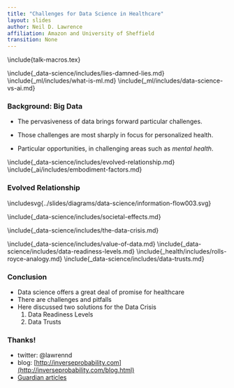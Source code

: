 ```yaml
---
title: "Challenges for Data Science in Healthcare"
layout: slides
author: Neil D. Lawrence
affiliation: Amazon and University of Sheffield
transition: None
---
```


\include{talk-macros.tex}

\include{_data-science/includes/lies-damned-lies.md}
\include{_ml/includes/what-is-ml.md}
\include{_ml/includes/data-science-vs-ai.md}

### Background: Big Data

* The pervasiveness of data brings forward particular challenges.

* Those challenges are most sharply in focus for personalized health.

* Particular opportunities, in challenging areas such as *mental health*.

\include{_data-science/includes/evolved-relationship.md}
\include{_ai/includes/embodiment-factors.md}


### Evolved Relationship

\includesvg{../slides/diagrams/data-science/information-flow003.svg}

\include{_data-science/includes/societal-effects.md}

\include{_data-science/includes/the-data-crisis.md}

\include{_data-science/includes/value-of-data.md}
\include{_data-science/includes/data-readiness-levels.md}
\include{_health/includes/rolls-royce-analogy.md}
\include{_data-science/includes/data-trusts.md}


### Conclusion 

* Data science offers a great deal of promise for healthcare
* There are challenges and pitfalls
* Here discussed two solutions for the Data Crisis
    1. Data Readiness Levels
	2. Data Trusts



### Thanks! 

* twitter: \@lawrennd
* blog: [http://inverseprobability.com](http://inverseprobability.com/blog.html)
* [Guardian articles](https://www.theguardian.com/profile/neil-lawrence)
